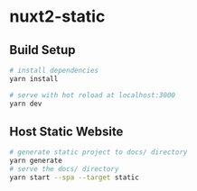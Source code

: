 # nuxt2-static

## Build Setup

```bash
# install dependencies
yarn install

# serve with hot reload at localhost:3000
yarn dev
```


## Host Static Website

```sh
# generate static project to docs/ directory
yarn generate
# serve the docs/ directory
yarn start --spa --target static
```
